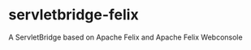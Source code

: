 servletbridge-felix
===================

A ServletBridge based on Apache Felix and Apache Felix Webconsole
